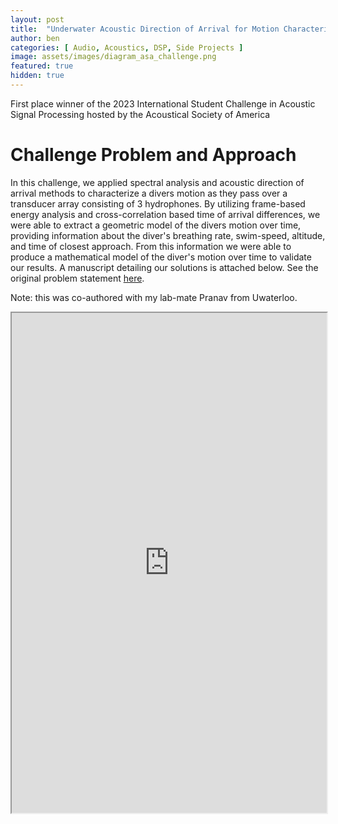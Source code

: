 ```yaml
---
layout: post
title:  "Underwater Acoustic Direction of Arrival for Motion Characterization"
author: ben
categories: [ Audio, Acoustics, DSP, Side Projects ]
image: assets/images/diagram_asa_challenge.png
featured: true
hidden: true
---
```


First place winner of the 2023 International Student Challenge in Acoustic Signal Processing hosted by the Acoustical Society of America

# Challenge Problem and Approach

In this challenge, we applied spectral analysis and acoustic direction of arrival methods to characterize a divers motion as they pass over a transducer array consisting of 3 hydrophones. By utilizing frame-based energy analysis and cross-correlation based time of arrival differences, we were able to extract a geometric model of the divers motion over time, providing information about the diver's breathing rate, swim-speed, altitude, and time of closest approach. From this information we were able to produce a mathematical model of the diver's motion over time to validate our results. A manuscript detailing our solutions is attached below. See the original problem statement [here](https://acousticstoday.org/international-student-challenge-problem-in-acoustic-signal-processing-2023-brian-g-ferguson-r-lee-culver-and-kay-l-gemba/). 

Note: this was co-authored with my lab-mate Pranav from Uwaterloo.

<iframe src="https://bpmasters.me/assets/pdf/asa_asp_challenge_2023.pdf#zoom=FitW" style="width:100%;height:800;" allow="autoplay"></iframe>